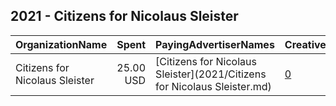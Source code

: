 ## 2021 - Citizens for Nicolaus Sleister 
|OrganizationName|Spent|PayingAdvertiserNames|CreativeUrls|Impressions|Genders|AgeBrackets|CountryCodes|BillingAddresses|CandidateBallotInformation|
|:---|---:|:---|:---|---:|:---|:---|:---|:---|:---|
|Citizens for Nicolaus Sleister|25.00 USD|[Citizens for Nicolaus Sleister](2021/Citizens for Nicolaus Sleister.md)|[0](https://www.snap.com/political-ads/asset/e85ca2eadc4364c3c39fc41331d8b4d824be1e77f8cba84d2c3eb6ce9bfa26cb?mediaType=png)|2,517||18+|united states|US||
